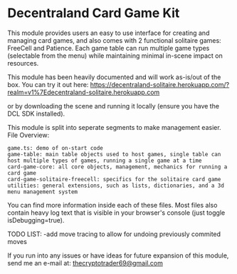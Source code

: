 # Decentraland Card Game Kit

This module provides users an easy to use interface for creating and managing card games, and also comes with 2 functional solitaire games: FreeCell and Patience. Each game table can run multiple game types (selectable from the menu) while maintaining minimal in-scene impact on resources.

This module has been heavily documented and will work as-is/out of the box. You can try it out here:
https://decentraland-solitaire.herokuapp.com/?realm=v1%7Edecentraland-solitaire.herokuapp.com

or by downloading the scene and running it locally (ensure you have the DCL SDK installed).

This module is split into seperate segments to make management easier.
File Overview:

	game.ts: demo of on-start code
  	game-table: main table objects used to host games, single table can host multiple types of games, running a single game at a time
  	card-game-core: all core objects, management, mechanics for running a card game 
	card-game-solitaire-freecell: specifics for the solitaire card game
  	utilities: general extensions, such as lists, dictionaries, and a 3d menu management system

You can find more information inside each of these files. Most files also contain heavy log text that is visible in your browser's console (just toggle isDebugging=true).

TODO LIST:
-add move tracing to allow for undoing previously commited moves

If you run into any issues or have ideas for future expansion of this module, send me an e-mail at: 
  thecryptotrader69@gmail.com
